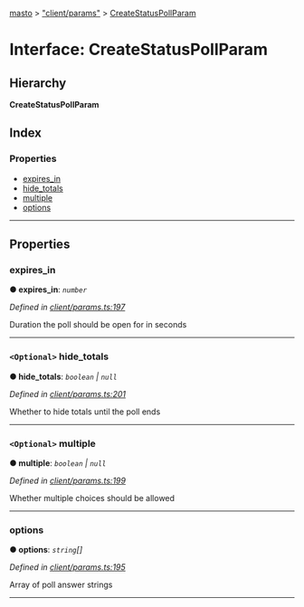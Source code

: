 [masto](../README.md) > ["client/params"](../modules/_client_params_.md) > [CreateStatusPollParam](../interfaces/_client_params_.createstatuspollparam.md)

# Interface: CreateStatusPollParam

## Hierarchy

**CreateStatusPollParam**

## Index

### Properties

* [expires_in](_client_params_.createstatuspollparam.md#expires_in)
* [hide_totals](_client_params_.createstatuspollparam.md#hide_totals)
* [multiple](_client_params_.createstatuspollparam.md#multiple)
* [options](_client_params_.createstatuspollparam.md#options)

---

## Properties

<a id="expires_in"></a>

###  expires_in

**● expires_in**: *`number`*

*Defined in [client/params.ts:197](https://github.com/lagunehq/core/blob/84abcd4/src/client/params.ts#L197)*

Duration the poll should be open for in seconds

___
<a id="hide_totals"></a>

### `<Optional>` hide_totals

**● hide_totals**: *`boolean` \| `null`*

*Defined in [client/params.ts:201](https://github.com/lagunehq/core/blob/84abcd4/src/client/params.ts#L201)*

Whether to hide totals until the poll ends

___
<a id="multiple"></a>

### `<Optional>` multiple

**● multiple**: *`boolean` \| `null`*

*Defined in [client/params.ts:199](https://github.com/lagunehq/core/blob/84abcd4/src/client/params.ts#L199)*

Whether multiple choices should be allowed

___
<a id="options"></a>

###  options

**● options**: *`string`[]*

*Defined in [client/params.ts:195](https://github.com/lagunehq/core/blob/84abcd4/src/client/params.ts#L195)*

Array of poll answer strings

___


